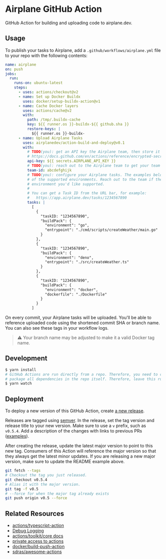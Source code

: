 # Airplane GitHub Action

GitHub Action for building and uploading code to airplane.dev.

## Usage

To publish your tasks to Airplane, add a `.github/workflows/airplane.yml` file to your repo with the following contents:

```yaml
name: airplane
on: push
jobs:
  run:
    runs-on: ubuntu-latest
    steps:
      - uses: actions/checkout@v2
      - name: Set up Docker Buildx
        uses: docker/setup-buildx-action@v1
      - name: Cache Docker layers
        uses: actions/cache@v2
        with:
          path: /tmp/.buildx-cache
          key: ${{ runner.os }}-buildx-${{ github.sha }}
          restore-keys: |
            ${{ runner.os }}-buildx-
      - name: Upload Airplane Tasks
        uses: airplanedev/action-build-and-deploy@v0.1
        with:
          # TODO(you): get an API key the Airplane team, then store it as a GitHub Secret:
          # https://docs.github.com/en/actions/reference/encrypted-secrets#creating-encrypted-secrets-for-a-repository
          api-key: ${{ secrets.AIRPLANE_API_KEY }}
          # TODO(you): reach out to the Airplane team to get your team's ID
          team-id: abcdefghijk
          # TODO(you): configure your Airplane tasks. The examples below show each
          # of the supported environments. Reach out to the team if there's an
          # environment you'd like supported.
          #
          # You can get a Task ID from the URL bar, for example:
          #   https://app.airplane.dev/tasks/1234567890
          tasks: |
            [
              {
                "taskID: "1234567890",
                "buildPack": {
                  "environment": "go",
                  "entrypoint": "./cmd/scripts/createWeather/main.go"
                }
              },
              {
                "taskID: "1234567890",
                "buildPack": {
                  "environment": "deno",
                  "entrypoint": "./src/createWeather.ts"
                }
              },
              {
                "taskID: "1234567890",
                "buildPack": {
                  "environment": "docker",
                  "dockerfile": "./Dockerfile"
                }
              }
            ]
```

On every commit, your Airplane tasks will be uploaded. You'll be able to reference uploaded code using the shortened commit SHA or branch name. You can also see these tags in your workflow logs.

> ⚠️ Your branch name may be adjusted to make it a valid Docker tag name.

## Development

```sh
$ yarn install
# GitHub Actions are run directly from a repo. Therefore, you need to compile and
# package all dependencies in the repo itself. Therefore, leave this running:
$ yarn watch
```

## Deployment

To deploy a new version of this GitHub Action, create [a new release](https://github.com/airplanedev/action-build-and-deploy/releases/new).

Releases are tagged using [semver](https://github.com/actions/toolkit/blob/master/docs/action-versioning.md#versioning). In the release, set the tag version and release title to your new version. Make sure to use a `v` prefix, such as `v0.5.4`. Add a description of the changes with links to previous PRs ([examples](https://github.com/airplanedev/action-build-and-deploy/releases)).

After creating the release, update the latest major version to point to this new tag. Consumers of this Action will reference the major version so that they always get the latest minor updates. If you are releasing a new major version, make sure to update the README example above.

```sh
git fetch --tags
# Checkout the tag you just released.
git checkout v0.5.4
# Alias it with the major version.
git tag -f v0.5
# --force for when the major tag already exists
git push origin v0.5 --force
```

## Related Resources

- [actions/typescript-action](https://github.com/actions/typescript-action)
- [Debug Logging](https://github.com/actions/toolkit/blob/main/docs/action-debugging.md#step-debug-logs)
- [actions/toolkit/core docs](https://github.com/actions/toolkit/tree/main/packages/core)
- [private access to actions](https://github.com/marketplace/actions/private-actions-checkout)
- [docker/build-push-action](https://github.com/docker/build-push-action)
- [sdras/awesome-actions](https://github.com/sdras/awesome-actions)
